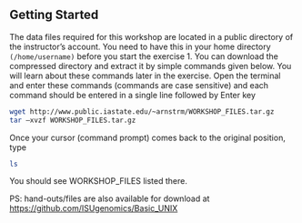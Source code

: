 ## Getting Started
The data files required for this workshop are located in a public directory of the instructor’s account. You need to have this in your home directory `(/home/username)` before you start the exercise 1. You can download the compressed directory and extract it by simple commands given below. You will learn about these commands later in the exercise. 
Open the terminal and enter these commands (commands are case sensitive) and each command should be entered in a single line followed by Enter key
```bash
wget http://www.public.iastate.edu/~arnstrm/WORKSHOP_FILES.tar.gz
tar –xvzf WORKSHOP_FILES.tar.gz
```
Once your cursor (command prompt) comes back to the original position, type
```bash
ls 
```
You should see WORKSHOP_FILES listed there.

PS: hand-outs/files are also available for download at https://github.com/ISUgenomics/Basic_UNIX

